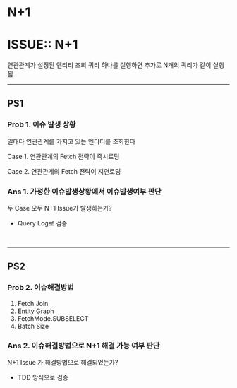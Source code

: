 # N+1

# ISSUE:: N+1

연관관계가 설정된 엔티티 조회 쿼리 하나를 실행하면 추가로 N개의 쿼리가 같이 실행됨

- - -
## PS1

### Prob 1. 이슈 발생 상황

일대다 연관관계를 가지고 있는 엔티티를 조회한다

Case 1. 연관관계의 Fetch 전략이 즉시로딩

Case 2. 연관관계의 Fetch 전략이 지연로딩


### Ans 1. 가정한 이슈발생상황에서 이슈발생여부 판단

두 Case 모두 N+1 Issue가 발생하는가?

- Query Log로 검증

<br/>

- - -
## PS2

### Prob 2. 이슈해결방법

1. Fetch Join
2. Entity Graph
3. FetchMode.SUBSELECT
4. Batch Size

### Ans 2. 이슈해결방법으로 N+1 해결 가능 여부 판단

N+1 Issue 가 해결방법으로 해결되었는가?

- TDD 방식으로 검증